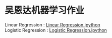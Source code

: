 # 吴恩达机器学习作业
Linear Regression : [Linear Regression.ipython](https://github.com/Cloud-Wong/NG-ML/blob/master/Linear%20Regression/Linear-Regreesion.ipynb)<br>
Logistic Regression : [Logistic Regression.ipython](https://github.com/Cloud-Wong/NG-ML/blob/master/Logistic%20Regression/Logistic-Regression.ipynb)
